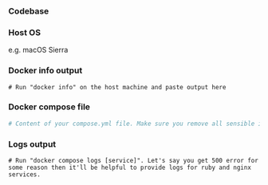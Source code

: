### Codebase
  
### Host OS 

e.g. macOS Sierra

### Docker info output
```
# Run "docker info" on the host machine and paste output here 
```

### Docker compose file
```yml
# Content of your compose.yml file. Make sure you remove all sensible information you might have there.
```

### Logs output
```
# Run "docker compose logs [service]". Let's say you get 500 error for some reason then it'll be helpful to provide logs for ruby and nginx services.
```
